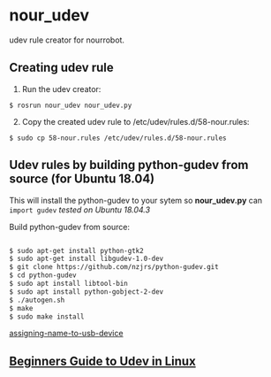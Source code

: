 # nour_udev

udev rule creator for nourrobot. 
## Creating udev rule
1. Run the udev creator:
```
$ rosrun nour_udev nour_udev.py
```

2. Copy the created udev rule to /etc/udev/rules.d/58-nour.rules:
```
$ sudo cp 58-nour.rules /etc/udev/rules.d/58-nour.rules
```


## Udev rules by building python-gudev from source (for Ubuntu 18.04)

This will install the python-gudev to your sytem so **nour_udev.py** can  ``` import gudev```
_tested on Ubuntu 18.04.3_


Build python-gudev from source:

```sh

$ sudo apt-get install python-gtk2
$ sudo apt-get install libgudev-1.0-dev
$ git clone https://github.com/nzjrs/python-gudev.git
$ cd python-gudev
$ sudo apt install libtool-bin
$ sudo apt install python-gobject-2-dev
$ ./autogen.sh 
$ make
$ sudo make install
```
[assigning-name-to-usb-device](https://askubuntu.com/questions/905115/assigning-name-to-usb-device/906206)

## [Beginners Guide to Udev in Linux](https://www.thegeekdiary.com/beginners-guide-to-udev-in-linux/)
